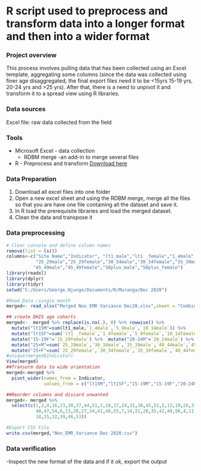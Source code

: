 # R script used to preprocess and transform data into a longer format and then into a wider format

### Project overview
This process  involves pulling data that has been collected using an Excel template, aggregating some columns (since the data was collected using finer age disaggregated, the final export files need it to be <15yrs 15-19 yrs, 20-24 yrs and >25  yrs). After that, there is a need to unpivot it and transform it to a spread view using R libraries.

### Data sources 
Excel file: raw data collected  from the field

### Tools
- Microsoft Excel - data collection
  - RDBM merge -an add-in to merge several files
- R - Preprocess and transform [Download here](https://cran.r-project.org/bin/windows/base/R-4.3.3-win.exe)


### Data Preparation
1. Download all excel files into one folder
2. Open a new excel sheet and using the RDBM merge, merge all the files so that you are have one file containing all the dataset and save it.
3. In R load the prerequisite libraries and load the merged dataset.
4. Clean the data and transpose it

### Data preprocessing
``` R
# Clear console and define column names
remove(list = ls())
columns<-c("Site Name","Indicator", "lt1_male","lt1 _female","1_4male","1_4female","5_9male","5_9female","10_14male","10_14female","15_19male","15_19female","20_24male","20_24female",
           "25_29male","25_29female","30_34male","30_34female","35_39male","35_39female","40_44male","40_44female",
          "45_49male","45_49female","50plus_male","50plus_female")
library(readxl)
library(dplyr)
library(tidyr)
setwd("C:/Users/George.Njunge/Documents/R/Muranga/Dec 2020")

#Read Data ;single month
merged<- read_xlsx("Merged Non EMR Variance Dec20.xlsx",sheet = "Combine Sheet", skip = 2,col_names = columns)

## create DHIS age cohorts
merged<-  merged %>% replace(is.na(.), 0) %>% rowwise() %>% 
  mutate("lt15M"=sum(lt1_male,`1_4male`,`5_9male`,`10_14male`)) %>%
  mutate("lt15F"=sum(`lt1 _female`,`1_4female`,`5_9female`,`10_14female`)) %>%  mutate("15-19M"=`15_19male`) %>%
  mutate("15-19F"=`15_19female`) %>%  mutate("20-24M"=`20_24male`) %>%  mutate("20-24F"=`20_24female`) %>%
  mutate("25+M"=sum(`25_29male`,`30_34male`,`35_39male`,`40_44male`,`45_49male`,`50plus_male`)) %>%
  mutate("25+F"=sum(`25_29female`,`30_34female`,`35_39female`,`40_44female`,`45_49female`,`50plus_female`)) %>% select(-(3:26))
#unique(merged$Indicator)
View(merged)
##Transorm data to wide orientation
merged<-merged %>%
  pivot_wider(names_from = Indicator,
              values_from = c("lt15M","lt15F","15-19M","15-19F","20-24M","20-24F","25+M","25+F"),values_fill = 0)

##Reorder columns and discard unwanted
merged<- merged %>% 
  select(c(1,2,9,16,23,30,37,44,51,3,10,17,24,31,38,45,52,5,12,19,26,33,
           40,47,54,6,13,20,27,34,41,48,55,7,14,21,28,35,42,49,56,4,11,
           18,25,32,39,46,53))

#Export CSV File
write.csv(merged,"Non_EMR_Variance Dec 2020.csv")
```
### Data verification
-Inspect the new format of the data and if it ok, export the output
